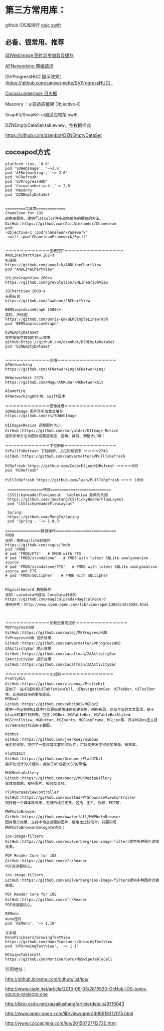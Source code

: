 # 第三方常用库：


github IOS库排行 [objc](https://github.com/search?l=Objective-C&o=desc&q=stars%3A%3E1&s=stars&type=Repositories) [swift](https://github.com/search?l=swift&o=desc&q=stars%3A%3E1&s=stars&type=Repositories)

## 必备、很常用、推荐

[SDWebImage 图片异步加载及缓存](https://github.com/rs/SDWebImage)

[AFNetworking  网络请求](https://github.com/AFNetworking/AFNetworking)

[SVProgressHUD 提示效果](https://github.com/samvermette/SVProgressHUD）

[CocoaLumberjack 日志框](https://github.com/CocoaLumberjack/CocoaLumberjack)

Masonry ：ui自适应框架 Objective-C

SnapKit/SnapKit: ui自适应框架 swift

DZNEmptyDataSet:tableview，空数据样式

https://github.com/dzenbot/DZNEmptyDataSet


## cocoapod方式

````
platform :ios, '8.0'
pod 'SDWebImage', '~>3.6'
pod 'AFNetworking', '~> 2.0'
pod 'MJRefresh'
pod 'SVProgressHUD'
pod 'CocoaLumberjack','~> 2.0'
pod 'Masonry'
pod 'DZNEmptyDataSet'
````

````

=========工具类=============
Chameleon for iOS
颜色主题库，提供flatColor许多颜色相关的便捷的方法。
GitHub：https://github.com/ViccAlexander/Chameleon
pod:
-Objective-C :pod'ChameleonFramework'
-swift :pod'ChameleonFramework/Swift'


＝＝＝＝＝＝＝＝＝＝＝＝图表控件＝＝＝＝＝＝＝＝＝＝＝＝＝＝＝＝
ANDLineChartView 282+s
折线图
https://github.com/anaglik/ANDLineChartView
pod "ANDLineChartView"

SHLineGraphView 200+s
https://github.com/grevolution/SHLineGraphView

JBChartView 2000+s
有图有表
https://github.com/Jawbone/JBChartView

BEMSimpleLineGraph 1500s+
实时、折线图
https://github.com/Boris-Em/BEMSimpleLineGraph
pod 'BEMSimpleLineGraph'

DZNEmptyDataSet
提供图标空数据时的ui效果
github:https://github.com/dzenbot/DZNEmptyDataSet
pod 'DZNEmptyDataSet'


＝＝＝＝＝＝＝＝＝＝＝＝网络＝＝＝＝＝＝＝＝＝＝＝＝＝＝＝＝
AFNetworking   
https://github.com/AFNetworking/AFNetworking/

MKNetworkKit 2379
https://github.com/MugunthKumar/MKNetworkKit

Alamofire
AFNetworking的小弟，swift版本

＝＝＝＝＝＝＝＝＝＝＝＝图像处理＝＝＝＝＝＝＝＝＝＝＝＝＝＝
SDWebImage 图片异步加载及缓存
https://github.com/rs/SDWebImage

UIImage+Resize 调整图片大小
GitHub：https://github.com/coryalder/UIImage_Resize
提供多种方法为图片设置透明度、圆角、裁剪、调整大小等：

＝＝＝＝＝＝＝＝＝＝＝＝下拉刷新＝＝＝＝＝＝＝＝＝＝＝＝＝＝
SVPullToRefresh 下拉刷新、上拉加载更多 ＝＝＝＝2740
GitHub：https://github.com/samvermette/SVPullToRefresh

MJRefresh https://github.com/CoderMJLee/MJRefresh ＝＝＝＝839
pod 'MJRefresh'

PullToRefresh https://github.com/leah/PullToRefresh ＝＝＝ 1950

 ================特效===========================
 CSStickyHeaderFlowLayout ：tableview 悬停的头部
 https://github.com/jamztang/CSStickyHeaderFlowLayout
 pod "CSStickyHeaderFlowLayout"

 Spring:
 https://github.com/MengTo/Spring
 pod 'Spring', '~> 1.0.3'

================数据操作===========================
FMDB
说明：使用sqllite封装的
https://github.com/ccgus/fmdb
pod 'FMDB'
# pod 'FMDB/FTS'   # FMDB with FTS
# pod 'FMDB/standalone'   # FMDB with latest SQLite amalgamation source
# pod 'FMDB/standalone/FTS'   # FMDB with latest SQLite amalgamation source and FTS
# pod 'FMDB/SQLCipher'   # FMDB with SQLCipher


MagicalRecord 数据操作
说明：coredata代替品 CoreData封装的
https://github.com/magicalpanda/MagicalRecord
使用参考：http://www.open-open.com/lib/view/open1386811475580.html



＝＝＝＝＝＝＝＝＝＝＝＝加载进度或提示＝＝＝＝＝＝＝＝＝＝＝＝＝＝
MBProgressHUD
GitHub：https://github.com/matej/MBProgressHUD
SVProgressHUD 提示效果
GitHub：https://github.com/samvermette/SVProgressHUD
ZAActivityBar 提示效果
GitHub：https://github.com/zacaltman/ZAActivityBar
ZAActivityBar 提示效果
GitHub：https://github.com/zacaltman/ZAActivityBar

＝＝＝＝＝＝＝＝＝＝＝＝ui组件＝＝＝＝＝＝＝＝＝＝＝＝＝＝
PrettyKit
GitHub：https://github.com/vicpenap/PrettyKit
定制了一些UI组件如UITableViewCell、UINavigationBar、UITabBar、UIToolBar等，比系统自带的更加美观。
MGBox2
GitHub：https://github.com/sobri909/MGBox2
提供一些定制的UI组件可以更简单快速的创建表格、网格布局，以及丰富的文本呈现，基于block的事件机制等，包含：MGBox、MGTableBox、MGTableBoxStyled、MGScrollView、MGButton、MGEvents、MGEasyFrame、MGLine等，其中MGBox还支持screenshot方法用于截图。

Nimbus
GitHub：https://github.com/jverkoey/nimbus
著名的框架，提供了一套非常丰富的UI组件，可以使开发变得更加简单、有效率。

FlatUIKit
GitHub：https://github.com/Grouper/FlatUIKit
扁平化设计的UI组件，类似于WP或者iOS7的风格。

MUKMediaGallery
GitHub：https://github.com/muccy/MUKMediaGallery
媒体库效果，支持图片、视频及音频。

PTShowcaseViewController
GitHub：https://github.com/exalted/PTShowcaseViewController
同样是一个媒体库效果，支持的格式更多，包括：图片、视频、PDF等. 

MWPhotoBrowser
GitHub：https://github.com/mwaterfall/MWPhotoBrowser
图片展示效果，支持本地及远程的图片，使用也比较简单，只要实现MWPhotoBrowserDelegate协议：

ios-image-filters
GitHub：https://github.com/esilverberg/ios-image-filters提供多种图片滤镜效果。

PDF Reader Core for iOS
GitHub：https://github.com/vfr/Reader
PDF阅读器核心。 

ios-image-filters
GitHub：https://github.com/esilverberg/ios-image-filters提供多种图片滤镜效果。

PDF Reader Core for iOS
GitHub：https://github.com/vfr/Reader
PDF阅读器核心。 

REMenu
munu控件
pod 'REMenu', '~> 1.10'

文本框
HansPinckaers/GrowingTextView
https://github.com/HansPinckaers/GrowingTextView
pod 'HPGrowingTextView', '~> 1.1'

MGSwipeTableCell
https://github.com/MortimerGoro/MGSwipeTableCell

````

引用地址：

http://github.ibireme.com/github/list/ios/

http://www.csdn.net/article/2013-06-05/2815530-GitHub-iOS-open-source-projects-one

http://blog.csdn.net/xiazailushang/article/details/9716043

http://www.open-open.com/lib/view/open1406518312015.html

http://www.cocoachina.com/ios/20150727/12720.html
